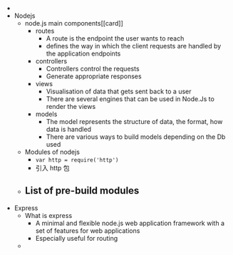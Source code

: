 -
- Nodejs
	- node.js main components[[card]]
		- routes
			- A route is the endpoint the user wants to reach
			- defines the way in which the client requests are handled by the 
			  application endpoints
		- controllers
			- Controllers control the requests
			- Generate appropriate responses
		- views
			- Visualisation of data that gets sent back to a user
			- There are several engines that can be used in Node.Js to 
			  render the views
		- models
			- The model represents the structure of data, the format, how 
			  data is handled
			- There are various ways to build models depending on the Db 
			  used
	- Modules of nodejs
		- `var http = require('http')`
		- 引入 http 包
	- List of pre-build modules
		-
- Express
	- What is express
		- A minimal and flexible node.js web application  framework with a set of features for web applications
		- Especially useful for routing
	-